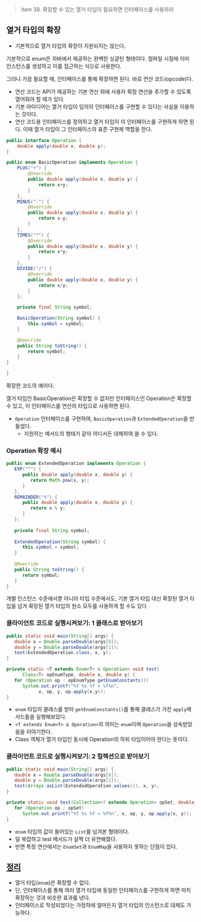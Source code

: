 > item 38. 확장할 수 있는 열거 타입이 필요하면 인터페이스를 사용하라
> 

## 열거 타입의 확장

- 기본적으로 열거 타입의 확장이 지원되지는 않는다.

기본적으로 enum은 자바에서 제공하는 완벽한 싱글턴 형태이다. 컴파일 시점에 이미 인스턴스를 생성하고 이를 접근하는 식으로 사용한다.

그러나 가끔 필요할 때, 인터페이스를 통해 확장하면 된다. 바로 연산 코드(opcode)다. 

- 연산 코드는 API가 제공하는 기본 연산 외에 사용자 확장 연산을 추가할 수 있도록 열어줘야 할 때가 있다.
- 기본 아이디어는 열거 타입이 임의의 인터페이스를 구현할 수 있다는 사실을 이용하는 것이다.
- 연산 코드용 인터페이스를 정의하고 열거 타입이 이 인터페이스를 구현하게 하면 된다. 이때 열거 타입이 그 인터페이스의 표준 구현체 역할을 한다.

```java
public interface Operation {
    double apply(double x, double y);
}

public enum BasicOperation implements Operation {
    PLUS("+") {
        @Override
        public double apply(double x, double y) {
            return x+y;
        }
    },
    MINUS("-") {
        @Override
        public double apply(double x, double y) {
            return x-y;
        }
    },
    TIMES("*") {
        @Override
        public double apply(double x, double y) {
            return x*y;
        }
    },
    DIVIDE("/") {
        @Override
        public double apply(double x, double y) {
            return x/y;
        }
    };

    private final String symbol;

    BasicOperation(String symbol) {
        this.symbol = symbol;
    }

    @Override
    public String toString() {
        return symbol;
    }
}

}
```

확장한 코드의 예이다.

열거 타입인 BasicOperation은 확장할 수 없지만 인터페이스인 Operation은 확장할 수 있고, 이 인터페이스를 연산의 타입으로 사용하면 된다. 

- `Operation` 인터페이스를 구현하여, `BasicOperation`과 `ExtendedOperation`을 만들었다.
    - 지원하는 메서드의 형태가 같아 어디서든 대체하여 쓸 수 있다.

### Operation 확장 예시

```java
public enum ExtendedOperation implements Operation {
   EXP("^") {
      public double apply(double x, double y) {
         return Math.pow(x, y);
      }
   },
   REMAINDER("%") {
      public double apply(double x, double y) {
         return x % y;
      }
   };
   
   private final String symbol;
   
   ExtendedOperation(String symbol) {
      this.symbol = symbol;
   }
   
   @Override
   public String toString() {
      return symbol;
   }
}
```

개별 인스턴스 수준에서뿐 아니라 타입 수준에서도, 기본 열거 타입 대신 확장된 열거 타입을 넘겨 확장된 열거 타입의 원소 모두를 사용하게 할 수도 있다

### **클라이언트 코드로 실행시켜보기: 1 클래스로 받아보기**

```java
public static void main(String[] args) {
   double x = Double.parseDouble(args[0]);
   double y = Double.parseDouble(args[1]);
   test(ExtendedOperation.class, x, y);
}

private static <T extends Enum<T> & Operation> void test(
      Class<T> opEnumType, double x, double y) {
   for (Operation op : opEnumType.getEnumConstants())
      System.out.printf("%f %s %f = %f%n",
            x, op, y, op.apply(x,y));
}
```

- `enum` 타입의 클래스를 받아 `getEnumConstants()`를 통해 클래스가 가진 `apply`메서드들을 실행해보았다.
- `<T extends Enum<T> & Operation>`의 의미는 `enum`이며 `Operation`을 상속받았음을 이야기한다.
- Class 객체가 열거 타입인 동시에 Operation의 하위 타입이어야 한다는 뜻이다.

### **클라이언트 코드로 실행시켜보기: 2 컬렉션으로 받아보기**

```java
public static void main(String[] args) {
   double x = Double.parseDouble(args[0]);
   double y = Double.parseDouble(args[1]);
   test(Arrays.asList(ExtendedOperation.values()), x, y);
}

private static void test(Collection<? extends Operation> opSet, double x, double y) {
   for (Operation op : opSet)
      System.out.printf("%f %s %f = %f%n", x, op, y, op.apply(x, y));
}

```

- `enum` 타입의 값이 들어있는 `List`를 넘겨본 형태이다.
- 덜 복잡하고 test 메서드가 살짝 더 유연해졌다.
- 반면 특정 연산에서는 `EnumSet`과 `EnumMap`을 사용하지 못하는 단점이 있다.

## [**정리**](https://jake-seo-dev.tistory.com/58#%EC%A-%--%EB%A-%AC)

- 열거 타입(`enum`)은 확장할 수 없다.
- 단, 인터페이스를 통해 여러 열거 타입에 동일한 인터페이스를 구현하게 하면 마치 확장하는 것과 비슷한 효과를 낸다.
- 인터페이스로 작성되었다는 가정하에 얼마든지 열거 타입의 인스턴스로 대체도 가능하다.